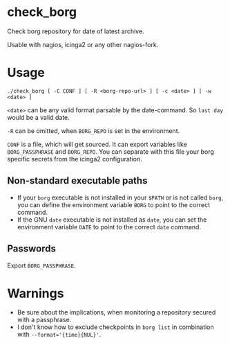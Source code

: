 # check_borg

Check borg repository for date of latest archive.

Usable with nagios, icinga2 or any other nagios-fork.

# Usage

    ./check_borg [ -C CONF ] [ -R <borg-repo-url> ] [ -c <date> ] [ -w <date> ]

`<date>` can be any valid format parsable by the date-command. So `last day` would be a valid date.

`-R` can be omitted, when `BORG_REPO` is set in the environment.

`CONF` is a file, which will get sourced. It can export variables like `BORG_PASSPHRASE` and `BORG_REPO`. You can separate with this file your borg specific secrets from the icinga2 configuration.

## Non-standard executable paths

- If your `borg` executable is not installed in your `$PATH` or is not called `borg`, you can define the environment variable `BORG` to point to the correct command.
- If the GNU `date` executable is not installed as `date`, you can set the environment variable `DATE` to point to the correct `date` command.

## Passwords

Export `BORG_PASSPHRASE`.

# Warnings

- Be sure about the implications, when monitoring a repository secured with a passphrase.
- I don't know how to exclude checkpoints in `borg list` in combination with `--format='{time}{NUL}'`.
